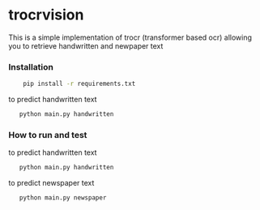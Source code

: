 # trocrvision

This is a simple implementation of trocr (transformer based ocr) allowing you to retrieve handwritten and newpaper text

### Installation


```bash
    pip install -r requirements.txt
```
to predict handwritten text


```bash
   python main.py handwritten
```


### How to run and test
to predict handwritten text


```bash
   python main.py handwritten
```


to predict newspaper text

```bash
   python main.py newspaper
```